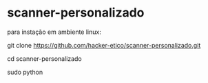 # scanner-personalizado

para instação em ambiente linux:

git clone https://github.com/hacker-etico/scanner-personalizado.git

cd scanner-personalizado

sudo python 
